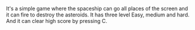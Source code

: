 It's a simple game where the spaceship can go all places of the screen and it can fire to destroy the asteroids. It has three level Easy, medium and hard. And it can clear high score by pressing C.
